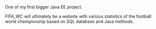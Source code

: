 One of my first bigger Java EE project.

FIFA_WC will ultimately be a website with various statistics of the football world championship based on SQL database and Java methods.
